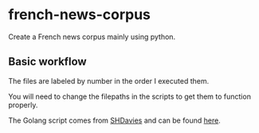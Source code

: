 # french-news-corpus
Create a French news corpus mainly using python.

## Basic workflow
The files are labeled by number in the order I executed them.

You will need to change the filepaths in the scripts to get them to function properly.

The Golang script comes from [SHDavies](https://github.com/SHDavies/) and can be found [here](https://github.com/SHDavies/webscraper/blob/master/main.go).
